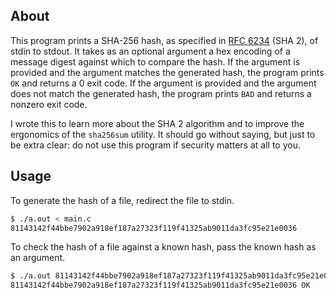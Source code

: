 ## About
This program prints a SHA-256 hash, as specified in [RFC 6234](https://datatracker.ietf.org/doc/html/rfc6234) (SHA 2), of stdin to stdout. It takes as an optional argument a hex encoding of a message digest against which to compare the hash. If the argument is provided and the argument matches the generated hash, the program prints `OK` and returns a 0 exit code. If the argument is provided and the argument does not match the generated hash, the program prints `BAD` and returns a nonzero exit code.

I wrote this to learn more about the SHA 2 algorithm and to improve the ergonomics of the `sha256sum` utility. It should go without saying, but just to be extra clear: do not use this program if security matters at all to you. 

## Usage
To generate the hash of a file, redirect the file to stdin.
```bash
$ ./a.out < main.c
81143142f44bbe7902a918ef187a27323f119f41325ab9011da3fc95e21e0036
```
To check the hash of a file against a known hash, pass the known hash as an argument.
```bash
$ ./a.out 81143142f44bbe7902a918ef187a27323f119f41325ab9011da3fc95e21e0036 < main.c
81143142f44bbe7902a918ef187a27323f119f41325ab9011da3fc95e21e0036 OK
```